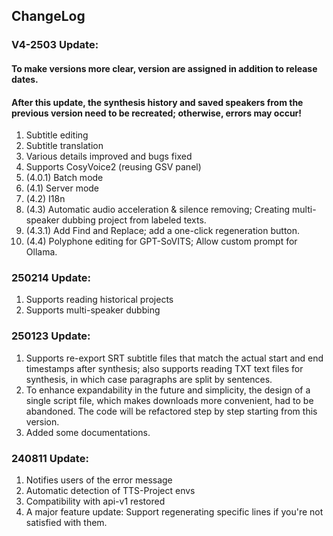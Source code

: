 ## ChangeLog

### V4-2503 Update:
#### To make versions more clear, version are assigned in addition to release dates.
#### After this update, the synthesis history and saved speakers from the previous version need to be recreated; otherwise, errors may occur!
1. Subtitle editing  
2. Subtitle translation  
3. Various details improved and bugs fixed  
4. Supports CosyVoice2 (reusing GSV panel)  
5. (4.0.1) Batch mode  
6. (4.1) Server mode  
7. (4.2) I18n  
8. (4.3) Automatic audio acceleration & silence removing; Creating multi-speaker dubbing project from labeled texts.  
9. (4.3.1) Add Find and Replace; add a one-click regeneration button.  
10. (4.4) Polyphone editing for GPT-SoVITS; Allow custom prompt for Ollama.  

### 250214 Update:
1. Supports reading historical projects  
2. Supports multi-speaker dubbing 

### 250123 Update:
1. Supports re-export SRT subtitle files that match the actual start and end timestamps after synthesis; also supports reading TXT text files for synthesis, in which case paragraphs are split by sentences.
2. To enhance expandability in the future and simplicity, the design of a single script file, which makes downloads more convenient, had to be abandoned. The code will be refactored step by step starting from this version.
3. Added some documentations.

### 240811 Update:
1. Notifies users of the error message
2. Automatic detection of TTS-Project envs
3. Compatibility with api-v1 restored
4. A major feature update: Support regenerating specific lines if you're not satisfied with them.